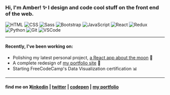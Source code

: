 ### Hi, I'm Amber! ✨ I design and code cool stuff on the front end of the web.
![HTML](https://img.shields.io/badge/-HTML-8fcfd1?style=flat&logo=HTML5&color=12544c)
![CSS](https://img.shields.io/badge/-CSS-8fcfd1?style=flat&logo=CSS3&color=12544c)
![Sass](https://img.shields.io/badge/-Sass-8fcfd1?style=flat&logo=Sass&color=12544c)
![Bootstrap](https://img.shields.io/badge/-Bootstrap-8fcfd1?style=flat&logo=Bootstrap&color=12544c)
![JavaScript](https://img.shields.io/badge/-JavaScript-8fcfd1?style=flat&logo=JavaScript&color=12544c)
![React](https://img.shields.io/badge/-React-8fcfd1?style=flat&logo=React&color=12544c)
![Redux](https://img.shields.io/badge/-Redux-8fcfd1?style=flat&logo=Redux&color=12544c)
![Python](https://img.shields.io/badge/-Python-8fcfd1?style=flat&logo=Python&color=12544c)
![Git](https://img.shields.io/badge/-Git-8fcfd1?style=flat&logo=Git&color=12544c)
![VSCode](https://img.shields.io/badge/-VS%20Code-8fcfd1?style=flat&logo=visual-studio-code&color=12544c)

----
#### Recently, I've been working on:
* Polishing my latest personal project, [a React app about the moon](https://moons.amberharmon.com) 🌙
* A complete redesign of [my portfolio site](https://amberharmon.com/) 🎨
* Starting FreeCodeCamp's Data Visualization certification 📊
----

#### find me on 》[linkedin](https://www.linkedin.com/in/amber-m-harmon/) | [twitter](https://twitter.com/amarieharmon) | [codepen](https://codepen.io/aharmon413/) | [my portfolio](https://amberharmon.com)

<!--
**aharmon413/aharmon413** is a ✨ _special_ ✨ repository because its `README.md` (this file) appears on your GitHub profile.

Here are some ideas to get you started:

- 🔭 I’m currently working on ...
- 🌱 I’m currently learning ...
- 👯 I’m looking to collaborate on ...
- 🤔 I’m looking for help with ...
- 💬 Ask me about ...
- 📫 How to reach me: ...
- 😄 Pronouns: ...
- ⚡ Fun fact: ...
-->

